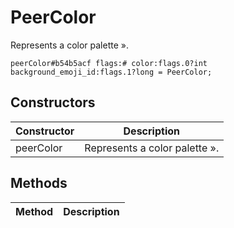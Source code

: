 # PeerColor
Represents a color palette ».

```
peerColor#b54b5acf flags:# color:flags.0?int background_emoji_id:flags.1?long = PeerColor;
```

## Constructors
| Constructor | Description |
| ---- | ----------- |
| peerColor | Represents a color palette ». |


## Methods
| Method | Description |
| ---- | ----------- |


